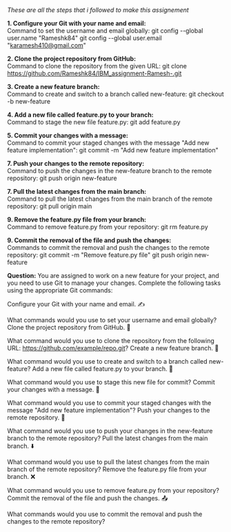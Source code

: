
*These are all the steps that i followed to make this assignement* 

**1. Configure your Git with your name and email:** <br>
Command to set the username and email globally:
git config --global user.name "Rameshk84"
git config --global user.email "karamesh410@gmail.com"

**2. Clone the project repository from GitHub:** <br>
Command to clone the repository from the given URL:
git clone https://github.com/Rameshk84/IBM_assignment-Ramesh-.git

**3. Create a new feature branch:** <br>
Command to create and switch to a branch called new-feature:
git checkout -b new-feature


**4. Add a new file called feature.py to your branch:** <br>
Command to stage the new file feature.py:
git add feature.py

**5. Commit your changes with a message:** <br>
Command to commit your staged changes with the message "Add new feature implementation":
git commit -m "Add new feature implementation"


**7. Push your changes to the remote repository:** <br>
Command to push the changes in the new-feature branch to the remote repository:
git push origin new-feature


**7. Pull the latest changes from the main branch:** <br>
Command to pull the latest changes from the main branch of the remote repository:
git pull origin main


**9. Remove the feature.py file from your branch:** <br>
Command to remove feature.py from your repository:
git rm feature.py

**9. Commit the removal of the file and push the changes:** <br>
Commands to commit the removal and push the changes to the remote repository:
git commit -m "Remove feature.py file"
git push origin new-feature




**Question:** 
You are assigned to work on a new feature for your project, and you need to use Git to manage your changes. Complete the following tasks using the appropriate Git commands:

Configure your Git with your name and email. ✍️

What commands would you use to set your username and email globally?
Clone the project repository from GitHub. 🔄

What command would you use to clone the repository from the following URL: https://github.com/example/repo.git?
Create a new feature branch. 🌿

What command would you use to create and switch to a branch called new-feature?
Add a new file called feature.py to your branch. 📂

What command would you use to stage this new file for commit?
Commit your changes with a message. 💬

What command would you use to commit your staged changes with the message "Add new feature implementation"?
Push your changes to the remote repository. 🚀

What command would you use to push your changes in the new-feature branch to the remote repository?
Pull the latest changes from the main branch. ⬇️

What command would you use to pull the latest changes from the main branch of the remote repository?
Remove the feature.py file from your branch. ❌

What command would you use to remove feature.py from your repository?
Commit the removal of the file and push the changes. 📤

What commands would you use to commit the removal and push the changes to the remote repository?
